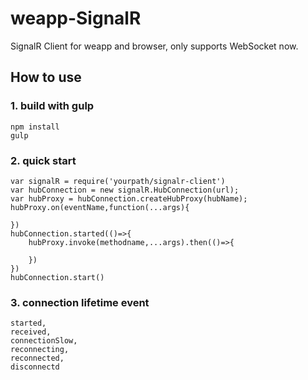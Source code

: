 # weapp-SignalR
SignalR Client for weapp and browser, only supports WebSocket now.
## How to use
### 1. build with gulp
    npm install
    gulp
### 2. quick start  
    var signalR = require('yourpath/signalr-client')
    var hubConnection = new signalR.HubConnection(url);
    var hubProxy = hubConnection.createHubProxy(hubName);
    hubProxy.on(eventName,function(...args){

    })
    hubConnection.started(()=>{
        hubProxy.invoke(methodname,...args).then(()=>{

        })
    })
    hubConnection.start()

### 3. connection lifetime event
    started,
    received,
    connectionSlow,
    reconnecting,
    reconnected,
    disconnectd


